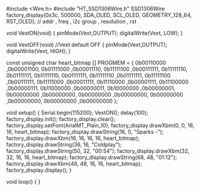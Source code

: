 #include <Wire.h>
#include "HT_SSD1306Wire.h"
SSD1306Wire  factory_display(0x3c, 500000, SDA_OLED, SCL_OLED, GEOMETRY_128_64, RST_OLED); // addr , freq , i2c group , resolution , rst

void VextON(void)
{
  pinMode(Vext,OUTPUT);
  digitalWrite(Vext, LOW);
}

void VextOFF(void) //Vext default OFF
{
  pinMode(Vext,OUTPUT);
  digitalWrite(Vext, HIGH);
}

const unsigned char heart_bitmap [] PROGMEM = {
  0b00110000 ,0b00001100,
  0b01111000 ,0b00011110,
  0b11111100 ,0b00111111,
  0b11111110, 0b01111111,
  0b11111110, 0b01111111,
  0b11111110 ,0b01111111,
  0b11111100 ,0b00111111,
  0b11111000 ,0b00011111,
  0b11110000 ,0b00001111,
  0b11100000 ,0b00000111,
  0b11000000 ,0b00000011,
  0b10000000 ,0b00000001,
  0b00000000 ,0b00000000,
  0b00000000 ,0b00000000,
  0b00000000 ,0b00000000,
  0b00000000 ,0b00000000
};

void setup() {
  Serial.begin(115200);
	VextON();
	delay(100);
	factory_display.init();
  factory_display.clear();
  factory_display.setFont(ArialMT_Plain_10);
  factory_display.drawXbm(0, 0, 16, 16, heart_bitmap);
  factory_display.drawString(16, 0, "Sparks -");
  factory_display.drawXbm(16, 16, 16, 16, heart_bitmap);
  factory_display.drawString(36, 16, "Coldplay");
  factory_display.drawString(50, 32, "00:54");
  factory_display.drawXbm(32, 32, 16, 16, heart_bitmap);
  factory_display.drawString(68, 48, "01:12");
  factory_display.drawXbm(48, 48, 16, 16, heart_bitmap);
  factory_display.display();
}

void loop() {
}
